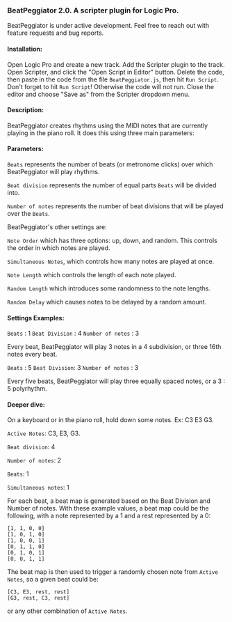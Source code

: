 ### BeatPeggiator 2.0. A scripter plugin for Logic Pro.

BeatPeggiator is under active development. Feel free to reach out with feature requests and bug reports.

#### Installation:

Open Logic Pro and create a new track. Add the Scripter plugin to the track. Open Scripter, and click the "Open Script in Editor" button. Delete the code, then paste in the code from the file `BeatPeggiator.js`, then hit `Run Script`. Don't forget to hit `Run Script`! Otherwise the code will not run. Close the editor and choose "Save as" from the Scripter dropdown menu.

#### Description:

BeatPeggiator creates rhythms using the MIDI notes that are currently playing in the piano roll. It does this using three main parameters:

#### Parameters:

`Beats` represents the number of beats (or metronome clicks) over which BeatPeggiator will play rhythms.

`Beat division` represents the number of equal parts `Beats` will be divided into.

`Number of notes` represents the number of beat divisions that will be played over the `Beats`.

BeatPeggiator's other settings are:

`Note Order` which has three options: up, down, and random. This controls the order in which notes are played.

`Simultaneous Notes`, which controls how many notes are played at once.

`Note Length` which controls the length of each note played.

`Random Length` which introduces some randomness to the note lengths.

`Random Delay` which causes notes to be delayed by a random amount.

#### Settings Examples:

`Beats` : 1
`Beat Division` : 4
`Number of notes` : 3

Every beat, BeatPeggiator will play 3 notes in a 4 subdivision, or three 16th notes every beat.

`Beats` : 5
`Beat Division`: 3
`Number of notes` : 3

Every five beats, BeatPeggiator will play three equally spaced notes, or a 3 : 5 polyrhythm.

#### Deeper dive:

On a keyboard or in the piano roll, hold down some notes. Ex: C3 E3 G3.

`Active Notes`: C3, E3, G3.

`Beat division`: 4

`Number of notes`: 2

`Beats`: 1

`Simultaneous notes`: 1

For each beat, a beat map is generated based on the Beat Division and Number of notes. With these example values, a beat map could be the following, with a note represented by a 1 and a rest represented by a 0:

```
[1, 1, 0, 0]
[1, 0, 1, 0]
[1, 0, 0, 1]
[0, 1, 1, 0]
[0, 1, 0, 1]
[0, 0, 1, 1]
```

The beat map is then used to trigger a randomly chosen note from `Active Notes`, so a given beat could be:

```
[C3, E3, rest, rest]
[G3, rest, C3, rest]
```

or any other combination of `Active Notes`.
